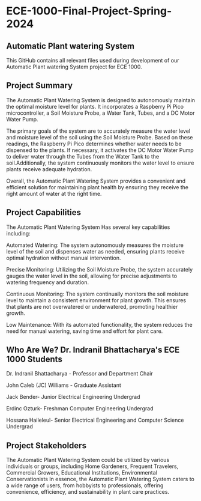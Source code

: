 # ECE-1000-Final-Project-Spring-2024
## Automatic Plant watering System

This GitHub contains all relevant files used during development of our Automatic Plant watering System project for ECE 1000.

## Project Summary

The Automatic Plant Watering System is designed to autonomously maintain the optimal moisture level for plants. It incorporates a Raspberry Pi Pico microcontroller, a Soil Moisture Probe, a Water Tank, Tubes, and a DC Motor Water Pump.

The primary goals of the system are to accurately measure the water level and moisture level of the soil using the Soil Moisture Probe. Based on these readings, the Raspberry Pi Pico determines whether water needs to be dispensed to the plants. If necessary, it activates the DC Motor Water Pump to deliver water through the Tubes from the Water Tank to the soil.Additionally, the system continuously monitors the water level to ensure plants receive adequate hydration.

Overall, the Automatic Plant Watering System provides a convenient and efficient solution for maintaining plant health by ensuring they receive the right amount of water at the right time.

## Project Capabilities

The Automatic Plant Watering System Has several key capabilities including:

Automated Watering: The system autonomously measures the moisture level of the soil and dispenses water as needed, ensuring plants receive optimal hydration without manual intervention.

Precise Monitoring: Utilizing the Soil Moisture Probe, the system accurately gauges the water level in the soil, allowing for precise adjustments to watering frequency and duration.

Continuous Monitoring: The system continually monitors the soil moisture level to maintain a consistent environment for plant growth. This ensures that plants are not overwatered or underwatered, promoting healthier growth.

Low Maintenance: With its automated functionality, the system reduces the need for manual watering, saving time and effort for plant care.

## Who Are We? Dr. Indranil Bhattacharya's ECE 1000 Students

Dr. Indranil Bhattacharya - Professor and Department Chair

John Caleb (JC) Williams - Graduate Assistant

Jack Bender- Junior Electrical Engineering Undergrad

Erdinc Ozturk- Freshman Computer Engineering Undergrad

Hossana Haileleul- Senior Electrical Engineering and Computer Science Undergrad

## Project Stakeholders

The Automatic Plant Watering System could be utilized by various individuals or groups, including Home Gardeners, Frequent Travelers, Commercial Growers, Educational Institutions, Environmental Conservationists In essence, the Automatic Plant Watering System caters to a wide range of users, from hobbyists to professionals, offering convenience, efficiency, and sustainability in plant care practices.

